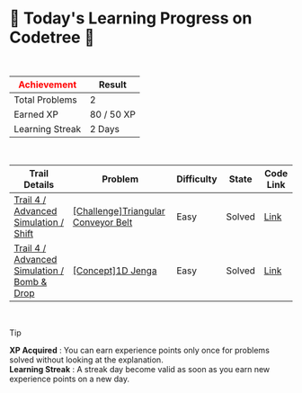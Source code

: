 # 🌲 Today's Learning Progress on Codetree 🌲

<br />

| <span style="color:red;display:block;text-align:center;"> **Achievement**</span> | Result |
|---|---|
|Total Problems| 2 |
| Earned XP | 80 / 50 XP |
| Learning Streak | 2 Days |

<br />

|Trail Details|Problem|Difficulty|State|Code Link|
|---|---|---|---|---|
|[Trail 4 / Advanced Simulation / Shift](https://www.codetree.ai/trail-info/intermediate-low/)|[[Challenge]Triangular Conveyor Belt](https://www.codetree.ai/trails/complete/curated-cards/challenge-conveyor-belt-triangle/)|Easy|Solved|[Link](https://github.com/ChoYSPRO/codeTree/blob/main/250216/%EC%82%BC%EA%B0%81%ED%98%95%20%EC%BB%A8%EB%B2%A0%EC%9D%B4%EC%96%B4%20%EB%B2%A8%ED%8A%B8/conveyor-belt-triangle.java)|
|[Trail 4 / Advanced Simulation / Bomb & Drop](https://www.codetree.ai/trail-info/intermediate-low/)|[[Concept]1D Jenga](https://www.codetree.ai/trails/complete/curated-cards/intro-jenga-1d/)|Easy|Solved|[Link](https://github.com/ChoYSPRO/codeTree/blob/main/250216/1%EC%B0%A8%EC%9B%90%20%EC%A0%A0%EA%B0%80/jenga-1d.java)|


<br />

> [!TIP]
> **XP Acquired** : You can earn experience points only once for problems solved without looking at the explanation.  
> **Learning Streak** : A streak day become valid as soon as you earn new experience points on a new day.


